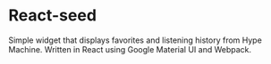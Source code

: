 # React-seed
Simple widget that displays favorites and listening history from Hype Machine. Written in React using Google Material UI and Webpack.
